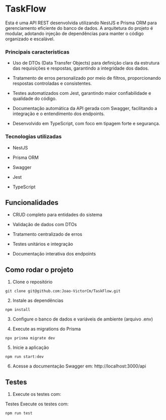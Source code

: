 # TaskFlow

Esta é uma API REST desenvolvida utilizando NestJS e Prisma ORM para gerenciamento eficiente do banco de dados. A arquitetura do projeto é modular, adotando injeção de dependências para manter o código organizado e escalável.


### Principais características

- Uso de DTOs (Data Transfer Objects) para definição clara da estrutura das requisições e respostas, garantindo a integridade dos dados.

- Tratamento de erros personalizado por meio de filtros, proporcionando respostas controladas e consistentes.

- Testes automatizados com Jest, garantindo maior confiabilidade e qualidade do código.

- Documentação automática da API gerada com Swagger, facilitando a integração e o entendimento dos endpoints.

- Desenvolvido em TypeScript, com foco em tipagem forte e segurança.


### Tecnologias utilizadas

- NestJS

- Prisma ORM

- Swagger

- Jest

- TypeScript


## Funcionalidades

- CRUD completo para entidades do sistema

- Validação de dados com DTOs

- Tratamento centralizado de erros

- Testes unitários e integração

- Documentação interativa dos endpoints


## Como rodar o projeto

1. Clone o repositório

```
git clone git@github.com:Joao-VictorCm/TaskFlow.git
```

2. Instale as dependências

```
npm install
```

3. Configure o banco de dados e variáveis de ambiente (arquivo .env)

4. Execute as migrations do Prisma
```
npx prisma migrate dev
```

5. Inicie a aplicação

```
npm run start:dev
```

6. Acesse a documentação Swagger em: http://localhost:3000/api


## Testes
1. Execute os testes com:

Testes
Execute os testes com:

```
npm run test
